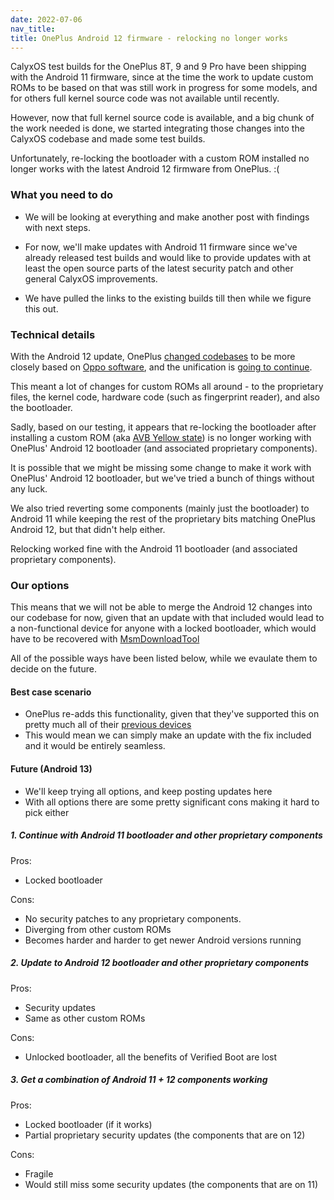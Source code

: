 ```yaml
---
date: 2022-07-06
nav_title:
title: OnePlus Android 12 firmware - relocking no longer works
---
```


CalyxOS test builds for the OnePlus 8T, 9 and 9 Pro have been shipping with the Android 11 firmware, since at the time the work to update custom ROMs to be based on that was still work in progress for some models, and for others full kernel source code was not available until recently.

However, now that full kernel source code is available, and a big chunk of the work needed is done, we started integrating those changes into the CalyxOS codebase and made some test builds.

Unfortunately, re-locking the bootloader with a custom ROM installed no longer works with the latest Android 12 firmware from OnePlus. :(

### What you need to do

* We will be looking at everything and make another post with findings with next steps.

* For now, we'll make updates with Android 11 firmware since we've already released test builds and would like to provide updates with at least the open source parts of the latest security patch and other general CalyxOS improvements.

* We have pulled the links to the existing builds till then while we figure this out.

### Technical details

With the Android 12 update, OnePlus [changed codebases](https://www.androidpolice.com/2021/09/20/oneplus-details-how-its-going-to-merge-oxygenos-and-oppos-coloros/) to be more closely based on [Oppo software](https://www.androidpolice.com/oxygenos-12-beta-handson-color-os-in-all-but-name/), and the unification is [going to continue](https://www.androidpolice.com/oneplus-calls-off-merger-between-oxygenos-and-coloros-but-theyll-still-share-a-codebase/).

This meant a lot of changes for custom ROMs all around - to the proprietary files, the kernel code, hardware code (such as fingerprint reader), and also the bootloader.

Sadly, based on our testing, it appears that re-locking the bootloader after installing a custom ROM (aka [AVB Yellow state](https://android.googlesource.com/platform/external/avb/#device-specific-notes)) is no longer working with OnePlus' Android 12 bootloader (and associated proprietary components).

It is possible that we might be missing some change to make it work with OnePlus' Android 12 bootloader, but we've tried a bunch of things without any luck.

We also tried reverting some components (mainly just the bootloader) to Android 11 while keeping the rest of the proprietary bits matching OnePlus Android 12, but that didn't help either.

Relocking worked fine with the Android 11 bootloader (and associated proprietary components).

### Our options

This means that we will not be able to merge the Android 12 changes into our codebase for now, given that an update with that included would lead to a non-functional device for anyone with a locked bootloader, which would have to be recovered with [MsmDownloadTool](https://www.xda-developers.com/oneplus-9-9-pro-9r-unbrick-msmdownloadtool/)

All of the possible ways have been listed below, while we evaulate them to decide on the future.

#### Best case scenario
* OnePlus re-adds this functionality, given that they've supported this on pretty much all of their [previous devices](https://hub.libranet.de/wiki/and-priv-sec/wiki/verified-boot#OnePlus)
* This would mean we can simply make an update with the fix included and it would be entirely seamless.

#### Future (Android 13)
* We'll keep trying all options, and keep posting updates here
* With all options there are some pretty significant cons making it hard to pick either

##### 1. Continue with Android 11 bootloader and other proprietary components
Pros:
* Locked bootloader

Cons:
* No security patches to any proprietary components.
* Diverging from other custom ROMs
* Becomes harder and harder to get newer Android versions running

##### 2. Update to Android 12 bootloader and other proprietary components
Pros:
* Security updates
* Same as other custom ROMs

Cons:
* Unlocked bootloader, all the benefits of Verified Boot are lost

##### 3. Get a combination of Android 11 + 12 components working
Pros:
* Locked bootloader (if it works)
* Partial proprietary security updates (the components that are on 12)

Cons:
* Fragile
* Would still miss some security updates (the components that are on 11)


<!-- https://web.archive.org/web/20220705174359/https://hub.libranet.de/wiki/and-priv-sec/wiki/verified-boot -->

